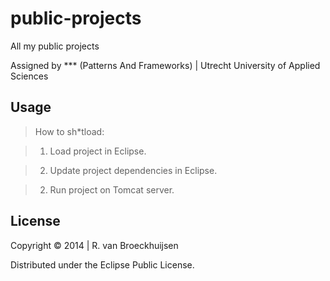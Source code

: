 public-projects
===============

All my public projects

Assigned by *** (Patterns And Frameworks)  |  Utrecht University of Applied Sciences


## Usage
> How to sh*tload:

> 1. Load project in Eclipse.

> 2. Update project dependencies in Eclipse.

> 2. Run project on Tomcat server.


## License

Copyright © 2014 | R. van Broeckhuijsen

Distributed under the Eclipse Public License.
